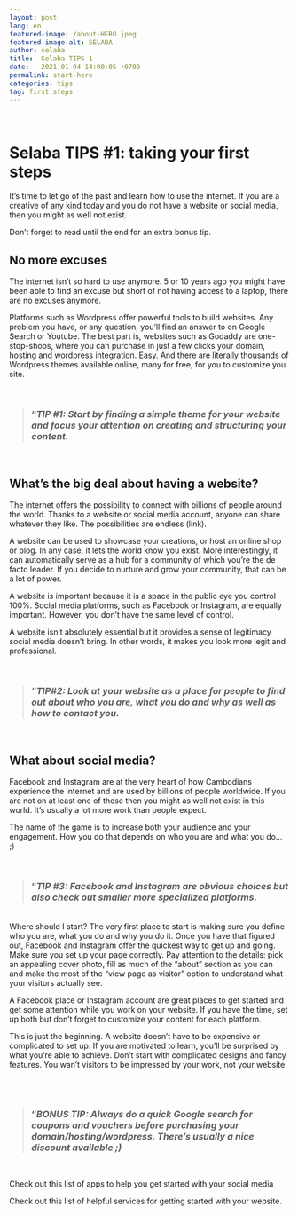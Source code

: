 ```yaml
---
layout: post
lang: en
featured-image: /about-HERO.jpeg
featured-image-alt: SELABA
author: selaba
title:  Selaba TIPS 1
date:   2021-01-04 14:00:05 +0700
permalink: start-here
categories: tips
tag: first steps
---
```

<br />
<h1>Selaba TIPS #1: taking your first steps</h1>
It’s time to let go of the past and learn how to use the internet. If you are a creative of any kind today and you do not have a website or social media, then you might as well not exist.

Don’t forget to read until the end for an extra bonus tip.

<h2>No more excuses</h2>
The internet isn’t so hard to use anymore. 5 or 10 years ago you might have been able to find an excuse but short of not having access to a laptop, there are no excuses anymore.

Platforms such as Wordpress offer powerful tools to build websites. Any problem you have, or any question, you’ll find an answer to on Google Search or Youtube. The best part is, websites such as Godaddy are one-stop-shops, where you can purchase in just a few clicks your domain, hosting and wordpress integration. Easy.  And there are literally thousands of Wordpress themes available online, many for free, for you to customize you site.

<br />
<blockquote><h3>“<em>TIP #1: Start by finding a simple theme for your website and focus your attention on creating and structuring your content.</em></h3></blockquote>
<br />

<h2>What’s the big deal about having a website?</h2>
The internet offers the possibility to connect with billions of people around the world. Thanks to a website or social media account, anyone can share whatever they like. The possibilities are endless (link). 

A website can be used to showcase your creations, or host an online shop or blog. In any case, it lets the world know you exist. More interestingly, it can automatically serve as a hub for a community of which you’re the de facto leader. If you decide to nurture and grow your community, that can be a lot of power.

A website is important because it is a space in the public eye you control 100%. Social media platforms, such as Facebook or Instagram, are equally important. However, you don’t have the same level of control.

A website isn’t absolutely essential but it provides a sense of legitimacy social media doesn’t bring. In other words, it makes you look more legit and professional.

<br />
<blockquote><h3>“<em>TIP#2: Look at your website as a place for people to find out about who you are, what you do and why as well as how to contact you.</em></h3></blockquote>
<br />

<h2>What about social media?</h2>
Facebook and Instagram are at the very heart of how Cambodians experience the internet and are used by billions of people worldwide. If you are not on at least one of these then you might as well not exist in this world. It’s usually a lot more work than people expect. 

The name of the game is to increase both your audience and your engagement. How you do that depends on who you are and what you do… ;) 

<br />
<blockquote><h3>“<em>TIP #3: Facebook and Instagram are obvious choices but also check out smaller more specialized platforms.</em></h3></blockquote>
<br /

<h2>Where should I start?</h2>
The very first place to start is making sure you define who you are, what you do and why you do it. Once you have that figured out, Facebook and Instagram offer the quickest way to get up and going. Make sure you set up your page correctly. Pay attention to the details: pick an appealing cover photo, fill as much of the “about” section as you can and make the most of the “view page as visitor” option to understand what your visitors actually see.  

A Facebook place or Instagram account are great places to get started and get some attention while you work on your website. If you have the time, set up both but don’t forget to customize your content for each platform.

This is just the beginning. A website doesn’t have to be expensive or complicated to set up. If you are motivated to learn, you’ll be surprised by what you’re able to achieve. Don’t start with complicated designs and fancy features. You wan’t visitors to be impressed by your work, not your website.
 
<br />
<br />
<blockquote><h3>“<em>BONUS TIP: Always do a quick Google search for coupons and vouchers before purchasing your domain/hosting/wordpress. There’s usually a nice discount available ;)</em></h3></blockquote>
<br />

Check out this list of apps to help you get started with your social media

Check out this list of helpful services for getting started with your website.
